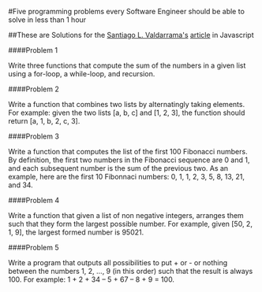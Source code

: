 #Five programming problems every Software Engineer should be able to solve in less than 1 hour

##These are Solutions for the  [Santiago L. Valdarrama's](https://twitter.com/svpino) [article](https://blog.svpino.com/2015/05/07/five-programming-problems-every-software-engineer-should-be-able-to-solve-in-less-than-1-hour) in Javascript

####Problem 1

Write three functions that compute the sum of the numbers in a given list using a for-loop, a while-loop, and recursion.

####Problem 2

Write a function that combines two lists by alternatingly taking elements. For example: given the two lists [a, b, c] and [1, 2, 3], the function should return [a, 1, b, 2, c, 3].

####Problem 3

Write a function that computes the list of the first 100 Fibonacci numbers. By definition, the first two numbers in the Fibonacci sequence are 0 and 1, and each subsequent number is the sum of the previous two. As an example, here are the first 10 Fibonnaci numbers: 0, 1, 1, 2, 3, 5, 8, 13, 21, and 34.

####Problem 4

Write a function that given a list of non negative integers, arranges them such that they form the largest possible number. For example, given [50, 2, 1, 9], the largest formed number is 95021.

####Problem 5

Write a program that outputs all possibilities to put + or - or nothing between the numbers 1, 2, ..., 9 (in this order) such that the result is always 100. For example: 1 + 2 + 34 – 5 + 67 – 8 + 9 = 100.